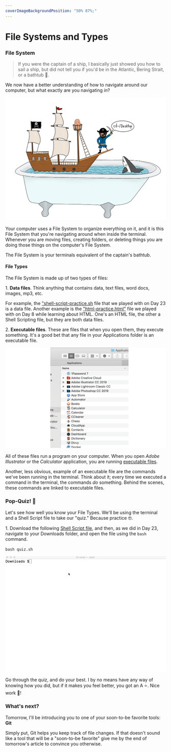 ```yaml
---
coverImageBackgroundPosition: "50% 87%;"
---
```


# File Systems and Types

### File System

> If you were the captain of a ship, I basically just showed you how to sail a ship, but did not tell you if you'd be in the Atlantic, Bering Strait, or a bathtub 🛀.

We now have a better understanding of how to navigate around our computer, but what exactly are you navigating _in_?

![](public/assets/ship.png)

Your computer uses a File System to organize everything on it, and it is this File System that you're navigating around when inside the terminal. Whenever you are moving files, creating folders, or deleting things you are doing those things on the computer's File System.

The File System is your terminals equivalent of the captain's bathtub.

#### File Types

The File System is made up of two types of files:

1\. **Data files**. Think anything that contains data, text files, word docs, images, mp3, etc.

For example, the ["shell-script-practice.sh](https://raw.githubusercontent.com/fullstackio/30-days-of-web-development/master/day-27/src/shell-script-practice.sh) file that we played with on Day 23 is a data file. Another example is the ["html-practice.html"](https://raw.githubusercontent.com/fullstackio/30-days-of-web-development/master/day-27/src/html-practice.html) file we played with on Day 8 while learning about HTML. One's an HTML file, the other a Shell Scripting file, but they are both data files.

2\. **Executable files**. These are files that when you open them, they execute something. It's a good bet that any file in your Applications folder is an executable file.

![](public/assets/executable-files.png)

All of these files run a program on your computer. When you open _Adobe Illustrator_ or the _Calculator_ application, you are running [executable files](https://medium.com/@jalendport/what-exactly-is-your-shell-path-2f076f02deb4).

Another, less obvious, example of an executable file are the commands we've been running in the terminal. Think about it; every time we executed a command in the terminal, the commands _do_ something. Behind the scenes, these commands are linked to executable files.

### Pop-Quiz! 🤨

Let's see how well you know your File Types. We'll be using the terminal and a Shell Script file to take our "quiz." Because practice 🤓.

1\. Download the following [Shell Script file](https://raw.githubusercontent.com/fullstackio/30-days-of-web-development/master/day-27/src/quiz.sh), and then, as we did in Day 23, navigate to your Downloads folder, and open the file using the `bash` command.

`bash quiz.sh`

![](public/assets/quiz.gif)

Go through the quiz, and do your best. I by no means have any way of knowing how you did, but if it makes you feel better, you got an A ⭐️. Nice work 👏!

### What's next?

Tomorrow, I'll be introducing you to one of your soon-to-be favorite tools: **Git**

Simply put, Git helps you keep track of file changes. If that doesn't sound like a tool that will be a "soon-to-be favorite" give me by the end of tomorrow's article to convince you otherwise.
